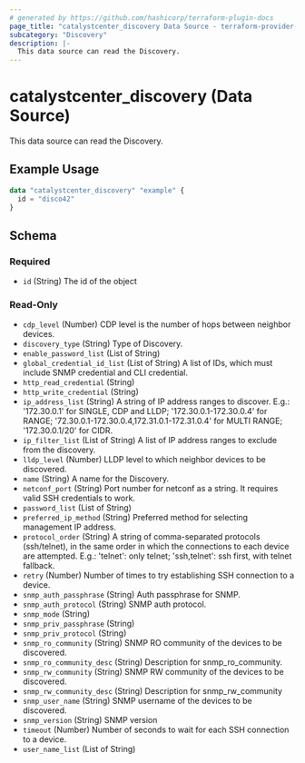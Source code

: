 ```yaml
---
# generated by https://github.com/hashicorp/terraform-plugin-docs
page_title: "catalystcenter_discovery Data Source - terraform-provider-catalystcenter"
subcategory: "Discovery"
description: |-
  This data source can read the Discovery.
---
```


# catalystcenter_discovery (Data Source)

This data source can read the Discovery.

## Example Usage

```terraform
data "catalystcenter_discovery" "example" {
  id = "disco42"
}
```

<!-- schema generated by tfplugindocs -->
## Schema

### Required

- `id` (String) The id of the object

### Read-Only

- `cdp_level` (Number) CDP level is the number of hops between neighbor devices.
- `discovery_type` (String) Type of Discovery.
- `enable_password_list` (List of String)
- `global_credential_id_list` (List of String) A list of IDs, which must include SNMP credential and CLI credential.
- `http_read_credential` (String)
- `http_write_credential` (String)
- `ip_address_list` (String) A string of IP address ranges to discover.  E.g.: '172.30.0.1' for SINGLE, CDP and LLDP; '172.30.0.1-172.30.0.4' for RANGE; '72.30.0.1-172.30.0.4,172.31.0.1-172.31.0.4' for MULTI RANGE; '172.30.0.1/20' for CIDR.
- `ip_filter_list` (List of String) A list of IP address ranges to exclude from the discovery.
- `lldp_level` (Number) LLDP level to which neighbor devices to be discovered.
- `name` (String) A name for the Discovery.
- `netconf_port` (String) Port number for netconf as a string. It requires valid SSH credentials to work.
- `password_list` (List of String)
- `preferred_ip_method` (String) Preferred method for selecting management IP address.
- `protocol_order` (String) A string of comma-separated protocols (ssh/telnet), in the same order in which the connections to each device are attempted. E.g.: 'telnet': only telnet; 'ssh,telnet': ssh first, with telnet fallback.
- `retry` (Number) Number of times to try establishing SSH connection to a device.
- `snmp_auth_passphrase` (String) Auth passphrase for SNMP.
- `snmp_auth_protocol` (String) SNMP auth protocol.
- `snmp_mode` (String)
- `snmp_priv_passphrase` (String)
- `snmp_priv_protocol` (String)
- `snmp_ro_community` (String) SNMP RO community of the devices to be discovered.
- `snmp_ro_community_desc` (String) Description for snmp_ro_community.
- `snmp_rw_community` (String) SNMP RW community of the devices to be discovered.
- `snmp_rw_community_desc` (String) Description for snmp_rw_community
- `snmp_user_name` (String) SNMP username of the devices to be discovered.
- `snmp_version` (String) SNMP version
- `timeout` (Number) Number of seconds to wait for each SSH connection to a device.
- `user_name_list` (List of String)
